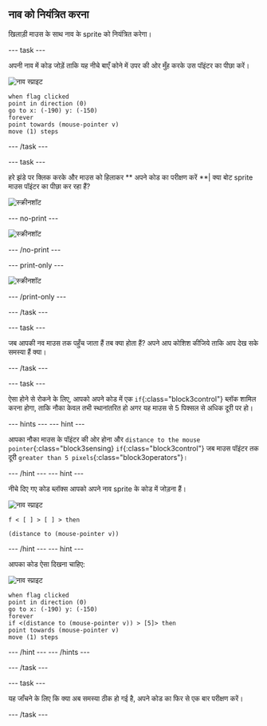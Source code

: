 ## नाव को नियंत्रित करना

खिलाड़ी माउस के साथ नाव के sprite को नियंत्रित करेगा।

\--- task \---

अपनी नाव में कोड जोड़ें ताकि यह नीचे बाएँ कोने में उपर की ओर मुँह करके उस पॉइंटर का पीछा करें।

![नाव स्प्राइट](images/boat_resize.png)

```blocks3
when flag clicked
point in direction (0)
go to x: (-190) y: (-150)
forever
point towards (mouse-pointer v)
move (1) steps
```

\--- /task \---

\--- task \---

हरे झंडे पर क्लिक करके और माउस को हिलाकर ** अपने कोड का परीक्षण करें **| क्या बोट sprite माउस पॉइंटर का पीछा कर रहा हैं?

![स्क्रीनशॉट](images/boat-mouse.png)

\--- no-print \---

![स्क्रीनशॉट](images/boat-pointer-test-anim.gif)

\--- /no-print \---

\--- print-only \---

![स्क्रीनशॉट](images/boat-pointer-test-anim.png)

\--- /print-only \---

\--- /task \---

\--- task \---

जब आपकी नव माउस तक पहुँच जाता हैं तब क्या होता हैं? अपने आप कोशिश कीजिये ताकि आप देख सके समस्या हैं क्या।

\--- /task \---

\--- task \---

ऐसा होने से रोकने के लिए, आपको अपने कोड में एक `if`{:class="block3control"} ब्लॉक शामिल करना होगा, ताकि नौका केवल तभी स्थानांतरित हो अगर यह माउस से 5 पिक्सल से अधिक दूरी पर हो।

\--- hints \--- \--- hint \---

आपका नौका माउस के पॉइंटर की ओर होना और `distance to the mouse pointer`{:class="block3sensing} `if`{:class="block3control"} जब माउस पॉइंटर तक दूरी `greater than 5 pixels`{:class="block3operators"}।

\--- /hint \--- \--- hint \---

नीचे दिए गए कोड ब्लॉक्स आपको अपने नाव sprite के कोड में जोड़ना हैं।

![नाव स्प्राइट](images/boat_resize.png)

```blocks3
f < [ ] > [ ] > then

(distance to (mouse-pointer v))
```

\--- /hint \--- \--- hint \---

आपका कोड ऐसा दिखना चाहिए:

![नाव स्प्राइट](images/boat_resize.png)

```blocks3
when flag clicked
point in direction (0)
go to x: (-190) y: (-150)
forever
if <(distance to (mouse-pointer v)) > [5]> then
point towards (mouse-pointer v)
move (1) steps
```

\--- /hint \--- \--- /hints \---

\--- /task \---

\--- task \---

यह जाँचने के लिए कि क्या अब समस्या ठीक हो गई है, अपने कोड का फिर से एक बार परीक्षण करें।

\--- /task \---